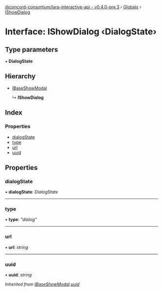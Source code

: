 [@concord-consortium/lara-interactive-api - v0.4.0-pre.3](../README.md) › [Globals](../globals.md) › [IShowDialog](ishowdialog.md)

# Interface: IShowDialog ‹**DialogState**›

## Type parameters

▪ **DialogState**

## Hierarchy

* [IBaseShowModal](ibaseshowmodal.md)

  ↳ **IShowDialog**

## Index

### Properties

* [dialogState](ishowdialog.md#dialogstate)
* [type](ishowdialog.md#type)
* [url](ishowdialog.md#url)
* [uuid](ishowdialog.md#uuid)

## Properties

###  dialogState

• **dialogState**: *DialogState*

___

###  type

• **type**: *"dialog"*

___

###  url

• **url**: *string*

___

###  uuid

• **uuid**: *string*

*Inherited from [IBaseShowModal](ibaseshowmodal.md).[uuid](ibaseshowmodal.md#uuid)*
